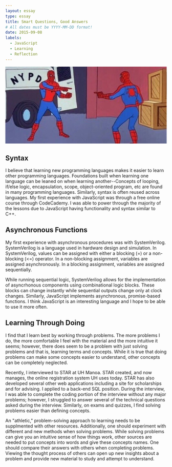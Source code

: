 ```yaml
---
layout: essay
type: essay
title: Smart Questions, Good Answers
# All dates must be YYYY-MM-DD format!
date: 2015-09-08
labels:
  - JavaScript
  - Learning
  - Reflection
---
```

<img class="ui medium centered image" src="../images/spiderman.jpg">

## Syntax
I believe that learning new programming languages makes it easier to learn other programming languages. Foundations built when learning one language can be leaned on when learning another--Concepts of looping, if/else logic, encapsulation, scope, object-oriented program, etc are found in many programming languages. Similarly, syntax is often reused across languages. My first experience with JavaScript was through a free online course through CodeCademy. I was able to power through the majority of the lessons due to JavaScript having functionality and syntax similar to C++.  

## Asynchronous Functions
My first experience with asynchronous procedures was with SystemVerilog. SystemVerilog is a language used in hardware design and simulation. In SystemVerilog, values can be assigned with either a blocking (=) or a non-blocking (<=) operator. In a non-blocking assignment, variables are assigned asynchronously. In a blocking assignment, variables are assigned sequentially. 

While running sequential logic, SystemVerilog allows for the implementation of asyncrhonous components using combinational logic blocks. These blocks can change instantly while sequential outputs change only at clock changes. Similarly, JavaScript implements asynchronous, promise-based functions. I think JavaScript is an interesting language and I hope to be able to use it more often.

## Learning Through Doing
I find that I learn best by working through problems. The more problems I do, the more comfortable I feel with the material and the more intuitive it seems; however, there does seem to be a problem with just solving problems and that is, learning terms and concepts. While it is true that doing problems can make some concepts easier to understand, other concepts can be completely neglected. 

Recently, I interviewed to STAR at UH Manoa. STAR created, and now manages, the online registration system UH uses today. STAR has also developed several other web applications including a site for scholarships and for advising. I applied to a back-end SQL position. During the interview, I was able to complete the coding portion of the interview without any major problems; however, I struggled to answer several of the technical questions asked during the interview. Similarly, on exams and quizzes, I find solving problems easier than defining concepts.

An "athletic," problem-solving approach to learning needs to be supplmented with other resources. Additionally, one should experiment with different and new methods when solving problems. While solving problems can give you an intuitive sense of how things work, other sources are needed to put concepts into words and give these concepts names. One should compare their answers with others when completing problems. Viewing the thought process of others can open up new insights about a problem and provide new material to study and attempt to understand.

